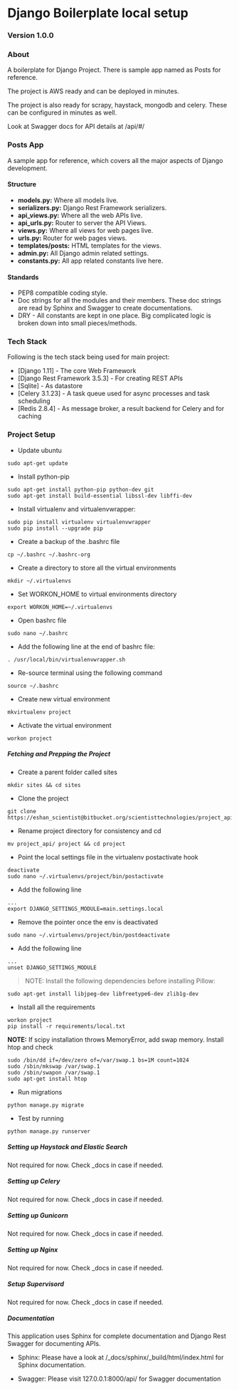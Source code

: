 # Django Boilerplate local setup

### Version 1.0.0

### About

A boilerplate for Django Project. There is sample app named as Posts for reference.

The project is AWS ready and can be deployed in minutes.

The project is also ready for scrapy, haystack, mongodb and celery. These can be configured in minutes as well.

Look at Swagger docs for API details at /api/#/

### Posts App
A sample app for reference, which covers all the major aspects of Django development.

#### Structure
* **models.py:** Where all models live.
* **serializers.py:** Django Rest Framework serializers.
* **api_views.py:** Where all the web APIs live.
* **api_urls.py:** Router to server the API Views.
* **views.py:** Where all views for web pages live.
* **urls.py:** Router for web pages views.
* **templates/posts:** HTML templates for the views.
* **admin.py:** All Django admin related settings.
* **constants.py:** All app related constants live here.

#### Standards
* PEP8 compatible coding style.
* Doc strings for all the modules and their members. These doc strings are read by Sphinx and Swagger to create documentations.
* DRY - All constants are kept in one place. Big complicated logic is broken down into small pieces/methods.

### Tech Stack

Following is the tech stack being used for main project:

* [Django 1.11] - The core Web Framework
* [Django Rest Framework 3.5.3] - For creating REST APIs
* [Sqlite] - As datastore
* [Celery 3.1.23] - A task queue used for async processes and task scheduling
* [Redis 2.8.4] - As message broker, a result backend for Celery and for caching

### Project Setup
* Update ubuntu
```
sudo apt-get update
```

* Install python-pip
```
sudo apt-get install python-pip python-dev git
sudo apt-get install build-essential libssl-dev libffi-dev
```

* Install virtualenv and virtualenvwrapper:
```
sudo pip install virtualenv virtualenvwrapper
sudo pip install --upgrade pip
```

* Create a backup of the .bashrc file
```
cp ~/.bashrc ~/.bashrc-org
```

* Create a directory to store all the virtual environments
```
mkdir ~/.virtualenvs
```

* Set WORKON_HOME to virtual environments directory
```
export WORKON_HOME=~/.virtualenvs
```

* Open bashrc file
```
sudo nano ~/.bashrc
```

* Add the following line at the end of bashrc file:
```
. /usr/local/bin/virtualenvwrapper.sh
```

* Re-source terminal using the following command
```
source ~/.bashrc
```

* Create new virtual environment
```
mkvirtualenv project
```

* Activate the virtual environment
```
workon project
```


##### Fetching and Prepping the Project
* Create a parent folder called sites
```
mkdir sites && cd sites
```

* Clone the project
```
git clone https://eshan_scientist@bitbucket.org/scientisttechnologies/project_api.git
```

* Rename project directory for consistency and cd
```
mv project_api/ project && cd project
```

* Point the local settings file in the virtualenv postactivate hook
```
deactivate
sudo nano ~/.virtualenvs/project/bin/postactivate
```

* Add the following line
```
...
export DJANGO_SETTINGS_MODULE=main.settings.local
```

* Remove the pointer once the env is deactivated
```
sudo nano ~/.virtualenvs/project/bin/postdeactivate
```

* Add the following line
```
...
unset DJANGO_SETTINGS_MODULE
```


> NOTE: Install the following dependencies before installing Pillow:


```
sudo apt-get install libjpeg-dev libfreetype6-dev zlib1g-dev
```

* Install all the requirements
```
workon project
pip install -r requirements/local.txt
```
**NOTE:** If scipy installation throws MemoryError, add swap memory. Install htop and check
```
sudo /bin/dd if=/dev/zero of=/var/swap.1 bs=1M count=1024
sudo /sbin/mkswap /var/swap.1
sudo /sbin/swapon /var/swap.1
sudo apt-get install htop
```

* Run migrations
```
python manage.py migrate
```

* Test by running
```
python manage.py runserver
```

##### Setting up Haystack and Elastic Search
Not required for now. Check _docs in case if needed.

##### Setting up Celery
Not required for now. Check _docs in case if needed.

##### Setting up Gunicorn
Not required for now. Check _docs in case if needed.

##### Setting up Nginx
Not required for now. Check _docs in case if needed.

##### Setup Supervisord
Not required for now. Check _docs in case if needed.

##### Documentation
This application uses Sphinx for complete documentation and Django Rest Swagger for documenting APIs.

* Sphinx: Please have a look at /_docs/sphinx/_build/html/index.html for Sphinx documentation.

* Swagger: Please visit 127.0.0.1:8000/api/ for Swagger documentation

